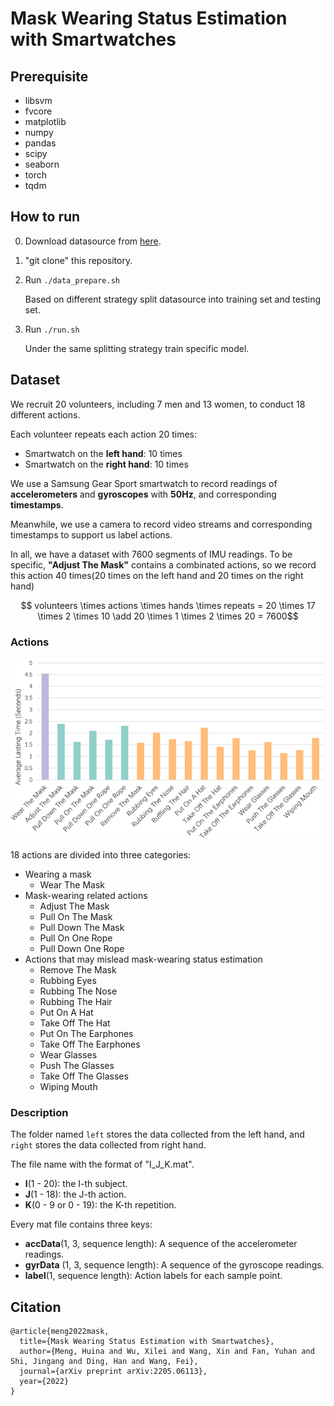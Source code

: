 # Mask Wearing Status Estimation with Smartwatches

## Prerequisite

* libsvm
* fvcore
* matplotlib
* numpy
* pandas
* scipy
* seaborn
* torch
* tqdm

## How to run

0. Download datasource from [here](XXX).

1. "git clone" this repository.  

2. Run `./data_prepare.sh`

    Based on different strategy split datasource into training set and testing set.

3. Run `./run.sh`

    Under the same splitting strategy train specific model.

## Dataset

We recruit 20 volunteers, including 7 men and 13 women, to conduct 18 different actions.

Each volunteer repeats each action 20 times:
- Smartwatch on the **left hand**: 10 times
- Smartwatch on the **right hand**: 10 times

We use a Samsung Gear Sport smartwatch to record readings of **accelerometers** and **gyroscopes** with **50Hz**, and corresponding **timestamps**. 

Meanwhile, we use a camera to record video streams and corresponding timestamps to support us label actions.

In all, we have a dataset with 7600 segments of IMU readings. To be specific, **"Adjust The Mask"** contains a combinated actions, so we record this action 40 times(20 times on the left hand and 20 times on the right hand)

$$ volunteers \times actions \times hands \times repeats = 20 \times 17 \times 2 \times 10 \add 20 \times 1 \times 2 \times 20 = 7600$$

### Actions

![18actions](figs/diversity.png)

18 actions are divided into three categories:

- Wearing a mask
    - Wear The Mask
- Mask-wearing related actions
    - Adjust The Mask
    - Pull On The Mask
    - Pull Down The Mask
    - Pull On One Rope
    - Pull Down One Rope
- Actions that may mislead mask-wearing status estimation
    - Remove The Mask
    - Rubbing Eyes
    - Rubbing The Nose
    - Rubbing The Hair
    - Put On A Hat
    - Take Off The Hat
    - Put On The Earphones
    - Take Off The Earphones
    - Wear Glasses
    - Push The Glasses
    - Take Off The Glasses
    - Wiping Mouth

### Description

The folder named `left` stores the data collected from the left hand, and `right` stores the data collected from right hand.

The file name with the format of  "I_J_K.mat".

- **I**(1 - 20): the I-th subject.
- **J**(1 - 18): the J-th action.
- **K**(0 - 9 or 0 - 19): the K-th repetition.

Every mat file contains three keys:
- **accData**(1, 3, sequence length): A sequence of the accelerometer readings.
- **gyrData** (1, 3, sequence length): A sequence of the gyroscope readings.
- **label**(1, sequence length): Action labels for each sample point.

## Citation
```
@article{meng2022mask,
  title={Mask Wearing Status Estimation with Smartwatches},
  author={Meng, Huina and Wu, Xilei and Wang, Xin and Fan, Yuhan and Shi, Jingang and Ding, Han and Wang, Fei},
  journal={arXiv preprint arXiv:2205.06113},
  year={2022}
}
```
